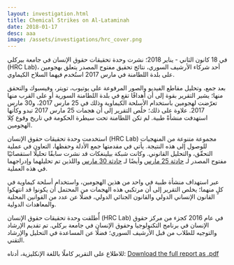 ```yaml
---
layout: investigation.html
title: Chemical Strikes on Al-Lataminah
date: 2018-01-17
desc: aaa
image: /assets/investigations/hrc_cover.png
---
```

في 18 كانون الثاني - يناير 2018؛ نشرت وحدة تحقيقات حقوق الإنسان في جامعة بيركلي (HRC Lab)، أحد شركاء الأرشيف السوري، نتائج تحقيق مفتوح المصدر يتعلق بهجومين على بلدة اللطامنة في مارس 2017 استُخدم فيهما السلاح الكيماوي.

بعد جمع، وتحليل مقاطع الفيديو والصور المرفوعة على يوتيوب، تويتر، وفيسبوك والتحقق منها؛ يشير التقرير بقوة إلى أن أهدافًا تقع في بلدة اللطامنة السورية أو على القرب منها تعرّضت لهجومين باستخدام الأسلحة الكيماوية وذلك في 25 مارس 2017،  و30 مارس 2017.  علاوة على ذلك؛ خلُص التقرير إلى أن هجمات 25 مارس 2017 تبدو وكأنها استهدفت منشأةً طبية. لم تكن اللطامنة تحت سيطرة الحكومة في تاريخ وقوع كِلا الهجومين.

استخدمت وحدة تحقيقات حقوق الإنسان (HRC Lab) مجموعة متنوعة من المنهجيات للوصول إلى هذه النتيجة. يأتي في مقدمتها جمع الأدلة وحفظها، التعاون في عملية التحقّق، والتحليل القانوني. وكانت شبكة بيلينغكات قد نشرت سابقًا تحليلًا استقصائيًا مفتوح المصدر لـ [حادثة 25 مارس](https://www.bellingcat.com/news/mena/2017/10/09/summary-open-source-evidence-march-25th-2017-chlorine-attack-al-lataminah-hama/) وأيضًا لـ  [حادثة 30 مارس](https://www.bellingcat.com/news/mena/2017/10/26/investigating-march-30-2017-sarin-attack-al-lataminah/) واللذين تم تحليلهما وإدراجهما في هذه العملية.

عبر استهداف منشأة طبية في واحد من هذين الهجومين، واستخدام أسلحة كيماوية في كلٍ منهما؛ يخلص التقرير إلى أن مرتكبي هذه الهجمات من المحتمل أن يكونوا قد انتهكوا القانون الإنساني الدولي والقانون الجنائي الدولي، فضلًا عن عدد من القوانين المحلية والمعاهدات الدولية.

أٌطلقت وحدة تحقيقات حقوق الإنسان (HRC Lab) في عام 2016 كجزء من مركز حقوق الإنسان في برنامج التكنولوجيا وحقوق الإنسان في جامعة بركلي.  تم تقديم الإرشاد والتوجيه للطلاب من قبل الأرشيف السوري؛ فضلًا عن المساعدة في التحليل والإرشاد التقني.

للاطلاع على التقرير كاملًا باللغة الإنكليزية، أدناه:
[Download the full report as .pdf](/assets/hama/Syrian_Archive_Hama_Report_Final.pdf)

